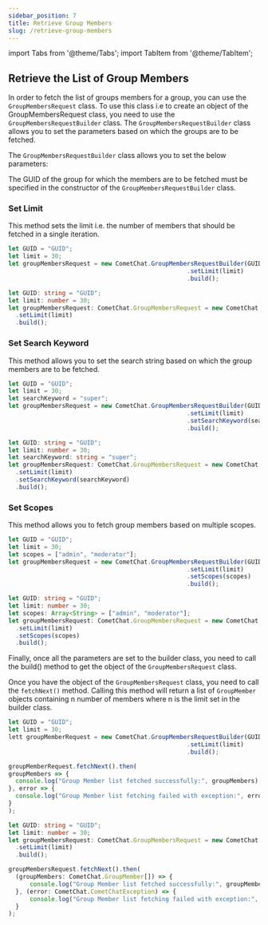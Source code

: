 ```yaml
---
sidebar_position: 7
title: Retrieve Group Members
slug: /retrieve-group-members
---
```


import Tabs from '@theme/Tabs';
import TabItem from '@theme/TabItem';

## Retrieve the List of Group Members

In order to fetch the list of groups members for a group, you can use the `GroupMembersRequest` class. To use this class i.e to create an object of the GroupMembersRequest class, you need to use the `GroupMembersRequestBuilder` class. The `GroupMembersRequestBuilder` class allows you to set the parameters based on which the groups are to be fetched.

The `GroupMembersRequestBuilder` class allows you to set the below parameters:

The GUID of the group for which the members are to be fetched must be specified in the constructor of the `GroupMembersRequestBuilder` class.

### Set Limit

This method sets the limit i.e. the number of members that should be fetched in a single iteration.

<Tabs>
<TabItem value="Set Limit" label="Set Limit">

  ```javascript
let GUID = "GUID";
let limit = 30;
let groupMembersRequest = new CometChat.GroupMembersRequestBuilder(GUID)
    												.setLimit(limit)
    												.build();
  ```
</TabItem>
<TabItem value="Typescript" label="Typescript">

  ```typescript
let GUID: string = "GUID";
let limit: number = 30;
let groupMembersRequest: CometChat.GroupMembersRequest = new CometChat.GroupMembersRequestBuilder(GUID)
    .setLimit(limit)
    .build();
  ```
</TabItem>
</Tabs>


### Set Search Keyword

This method allows you to set the search string based on which the group members are to be fetched.

<Tabs>
<TabItem value="Set Search Keyword" label="Set Search Keyword">

  ```javascript
let GUID = "GUID";
let limit = 30;
let searchKeyword = "super";
let groupMembersRequest = new CometChat.GroupMembersRequestBuilder(GUID)
    												.setLimit(limit)
    												.setSearchKeyword(searchKeyword)
    												.build();
  ```
</TabItem>
<TabItem value="Typescript" label="Typescript">

  ```typescript
let GUID: string = "GUID";
let limit: number = 30;
let searchKeyword: string = "super";
let groupMembersRequest: CometChat.GroupMembersRequest = new CometChat.GroupMembersRequestBuilder(GUID)
    .setLimit(limit)
    .setSearchKeyword(searchKeyword)
    .build();
  ```
</TabItem>
</Tabs>



### Set Scopes

This method allows you to fetch group members based on multiple scopes.

<Tabs>
<TabItem value="Set Scopes" label="Set Scopes">

  ```javascript
let GUID = "GUID";
let limit = 30;
let scopes = ["admin", "moderator"];
let groupMembersRequest = new CometChat.GroupMembersRequestBuilder(GUID)
    												.setLimit(limit)
    												.setScopes(scopes)
    												.build();
  ```
</TabItem>
<TabItem value="Typescript" label="Typescript">

  ```typescript
let GUID: string = "GUID";
let limit: number = 30;
let scopes: Array<String> = ["admin", "moderator"];
let groupMembersRequest: CometChat.GroupMembersRequest = new CometChat.GroupMembersRequestBuilder(GUID)
    .setLimit(limit)
    .setScopes(scopes)
    .build();
  ```
</TabItem>
</Tabs>


Finally, once all the parameters are set to the builder class, you need to call the build() method to get the object of the `GroupMembersRequest` class.

Once you have the object of the `GroupMembersRequest` class, you need to call the `fetchNext()` method. Calling this method will return a list of `GroupMember` objects containing n number of members where n is the limit set in the builder class.

<Tabs>
<TabItem value="Group Members Request" label="Group Members Request">

  ```javascript
let GUID = "GUID";
let limit = 30;
lett groupMemberRequest = new CometChat.GroupMembersRequestBuilder(GUID)
    												.setLimit(limit)
    												.build();

groupMemberRequest.fetchNext().then(
  groupMembers => {
    console.log("Group Member list fetched successfully:", groupMembers);
  }, error => {
    console.log("Group Member list fetching failed with exception:", error);
  }
);
  ```
</TabItem>
<TabItem value="Typescript" label="Typescript">

  ```typescript
let GUID: string = "GUID";
let limit: number = 30;
let groupMembersRequest: CometChat.GroupMembersRequest = new CometChat.GroupMembersRequestBuilder(GUID)
    .setLimit(limit)
    .build();

groupMembersRequest.fetchNext().then(
    (groupMembers: CometChat.GroupMember[]) => {
        console.log("Group Member list fetched successfully:", groupMembers);
    }, (error: CometChat.CometChatException) => {
        console.log("Group Member list fetching failed with exception:", error);
    }
);
  ```
</TabItem>
</Tabs>
